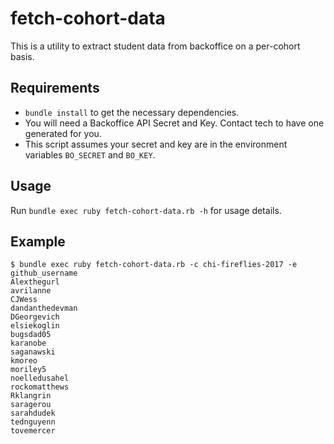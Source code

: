 # fetch-cohort-data

This is a utility to extract student data from backoffice on a per-cohort basis.

## Requirements

 * `bundle install` to get the necessary dependencies.
 * You will need a Backoffice API Secret and Key. Contact tech to have one generated for you.
 * This script assumes your secret and key are in the environment variables `BO_SECRET` and `BO_KEY`.

## Usage

Run `bundle exec ruby fetch-cohort-data.rb -h` for usage details.

## Example

```
$ bundle exec ruby fetch-cohort-data.rb -c chi-fireflies-2017 -e github_username
Alexthegurl
avrilanne
CJWess
dandanthedevman
DGeorgevich
elsiekoglin
bugsdad05
karanobe
saganawski
kmoreo
moriley5
noelledusahel
rockomatthews
Rklangrin
saragerou
sarahdudek
tednguyenn
tovemercer
```
